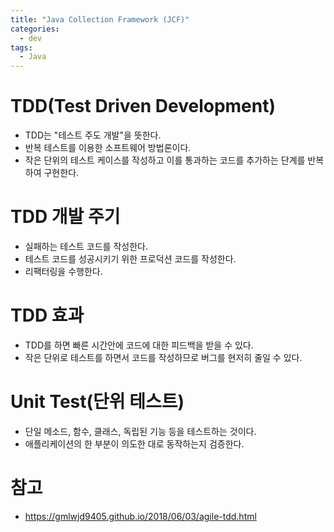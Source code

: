 ```yaml
---
title: "Java Collection Framework (JCF)"
categories:
  - dev
tags:
  - Java
---
```


# TDD(Test Driven Development)

- TDD는 "테스트 주도 개발"을 뜻한다.
- 반복 테스트를 이용한 소프트웨어 방법론이다.
- 작은 단위의 테스트 케이스를 작성하고 이를 통과하는 코드를 추가하는 단계를 반복하여 구현한다.

# TDD 개발 주기

- 실패하는 테스트 코드를 작성한다.
- 테스트 코드를 성공시키기 위한 프로덕션 코드를 작성한다.
- 리팩터링을 수행한다.

# TDD 효과

- TDD를 하면 빠른 시간안에 코드에 대한 피드백을 받을 수 있다.
- 작은 단위로 테스트를 하면서 코드를 작성하므로 버그를 현저히 줄일 수 있다.

# Unit Test(단위 테스트)

- 단일 메소드, 함수, 클래스, 독립된 기능 등을 테스트하는 것이다.
- 애플리케이션의 한 부분이 의도한 대로 동작하는지 검증한다.

# 참고

- https://gmlwjd9405.github.io/2018/06/03/agile-tdd.html

